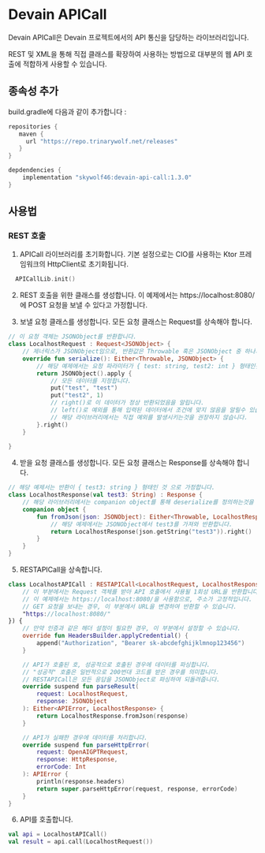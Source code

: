 # Devain APICall

Devain APICall은 Devain 프로젝트에서의 API 통신을 담당하는 라이브러리입니다.

REST 및 XML을 통해 직접 클래스를 확장하여 사용하는 방법으로 대부분의 웹 API 호출에 적합하게 사용할 수 있습니다.

## 종속성 추가
build.gradle에 다음과 같이 추가합니다 :

```groovy
repositories {
   maven {
     url "https://repo.trinarywolf.net/releases" 
   }
}

depdendencies {
    implementation "skywolf46:devain-api-call:1.3.0"
}
```

## 사용법

### REST 호출

1. APICall 라이브러리를 초기화합니다. 기본 설정으로는 CIO를 사용하는 Ktor 프레임워크의 HttpClient로 초기화됩니다.

```kotlin
  APICallLib.init()
```

2. REST 호출을 위한 클래스를 생성합니다.
   이 예제에서는 https://localhost:8080/ 에 POST 요청을 보낼 수 있다고 가정합니다.<br>

3. 보낼 요청 클래스를 생성합니다. 모든 요청 클래스는 Request를 상속해야 합니다.

```kotlin
// 이 요청 객체는 JSONObject를 반환합니다.
class LocalhostRequest : Request<JSONObject> {
    // 제너릭스가 JSONObject임으로, 반환값은 Throwable 혹은 JSONObject 중 하나가 됩니다.
    override fun serialize(): Either<Throwable, JSONObject> {
        // 해당 예제에서는 요청 파라미터가 { test: string, test2: int } 형태인것으로 가정합니다.
        return JSONObject().apply {
            // 모든 데이터를 지정합니다.
            put("test", "test")
            put("test2", 1)
            // right()로 이 데이터가 정상 반환되었음을 알립니다.
            // left()로 예외를 통해 입력된 데이터에서 조건에 맞지 않음을 알릴수 있습니다.
            // 해당 라이브러리에서는 직접 예외를 발생시키는것을 권장하지 않습니다.
        }.right()
    }
    
}
```

4. 받을 요청 클래스를 생성합니다. 모든 요청 클래스는 Response를 상속해야 합니다.

```kotlin
// 해당 예제서는 반환이 { test3: string } 형태인 것 으로 가정합니다.
class LocalhostResponse(val test3: String) : Response {
    // 해당 라이브러리에서는 companion object를 통해 deserialize를 정의하는것을 권장합니다.
    companion object {
        fun fromJson(json: JSONObject): Either<Throwable, LocalhostResponse> {
            // 해당 예제에서는 JSONObject에서 test3를 가져와 반환합니다.
            return LocalhostResponse(json.getString("test3")).right()
        }
    }
}
```

5. RESTAPICall을 상속합니다.

```kotlin
class LocalhostAPICall : RESTAPICall<LocalhostRequest, LocalhostResponse>({ request ->
    // 이 부분에서는 Request 객체를 받아 API 호출에서 사용될 1회성 URL을 반환합니다.
    // 이 예제에서는 https://localhost:8080/을 사용함으로, 주소가 고정적입니다.
    // GET 요청을 보내는 경우, 이 부분에서 URL을 변경하여 반환할 수 있습니다.
    "https://localhost:8080/"
}) {
    // 만약 인증과 같은 헤더 설정이 필요한 경우, 이 부분에서 설정할 수 있습니다.
    override fun HeadersBuilder.applyCredential() {
        append("Authorization", "Bearer sk-abcdefghijklmnop123456")
    }

    // API가 호출된 호, 성공적으로 호출된 경우에 데이터를 파싱합니다.
    // "성공적" 호출은 일반적으로 200번대 코드를 받은 경우를 의미합니다.
    // RESTAPICall은 모든 응답을 JSONObject로 파싱하여 되돌려줍니다.
    override suspend fun parseResult(
        request: LocalhostRequest,
        response: JSONObject
    ): Either<APIError, LocalhostResponse> {
        return LocalhostResponse.fromJson(response)
    }

    // API가 실패한 경우에 데이터를 처리합니다.
    override suspend fun parseHttpError(
        request: OpenAIGPTRequest,
        response: HttpResponse,
        errorCode: Int
    ): APIError {
        println(response.headers)
        return super.parseHttpError(request, response, errorCode)
    }
}
```

6. API를 호출합니다.

```kotlin
val api = LocalhostAPICall()
val result = api.call(LocalhostRequest())
```